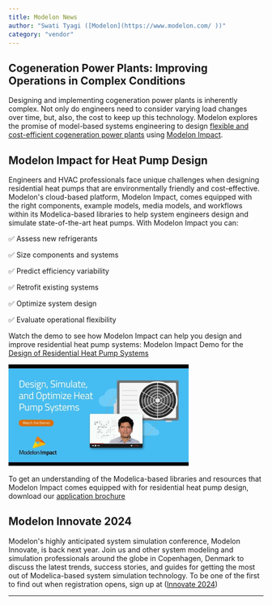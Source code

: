 ```yaml
---
title: Modelon News
author: "Swati Tyagi ([Modelon](https://www.modelon.com/ ))"
category: "vendor"
---
```


 ## Cogeneration Power Plants: Improving Operations in Complex Conditions
 
Designing and implementing cogeneration power plants is inherently complex. Not only do engineers need to consider varying load changes over time, but, also, the cost to keep up this technology. Modelon explores 
the promise of model-based systems engineering to design [flexible and cost-efficient cogeneration power plants](https://modelon.com/blog/cogeneration-power-plants-improving-operations-in-complex-conditions/) using [Modelon Impact](https://modelon.com/modelon-impact/).
 
## Modelon Impact for Heat Pump Design

 Engineers and HVAC professionals face unique challenges when designing residential heat pumps that are environmentally friendly and cost-effective. Modelon's cloud-based platform, Modelon Impact, comes equipped with the right components, example models, media models, and workflows within its Modelica-based libraries to help system engineers design and simulate state-of-the-art heat pumps. With Modelon Impact you can:
 
✅ Assess new refrigerants

✅ Size components and systems

✅ Predict efficiency variability

✅ Retrofit existing systems

✅ Optimize system design

✅ Evaluate operational flexibility

 
Watch the demo to see how Modelon Impact can help you design and improve residential heat pump systems: Modelon Impact Demo for the [Design of Residential Heat Pump Systems](https://www.youtube.com/watch?v=u3fvxqAmipU)

![](heatpumpdesign.png)

To get an understanding of the Modelica-based libraries and resources that Modelon Impact comes equipped with for residential heat pump design, download our [application brochure](https://modelon.com/support/revolutionizing-residential-heat-pump-design-brochure/)
 
 
## Modelon Innovate 2024
 
Modelon's highly anticipated system simulation conference, Modelon Innovate, is back next year. Join us and other system modeling and simulation professionals around the globe in Copenhagen, Denmark to discuss the latest trends, success stories, and guides for getting the most out of Modelica-based system simulation technology. To be one of the first to find out when registration opens, sign up at ([Innovate 2024](https://modelon.com/innovate2024/))

---
